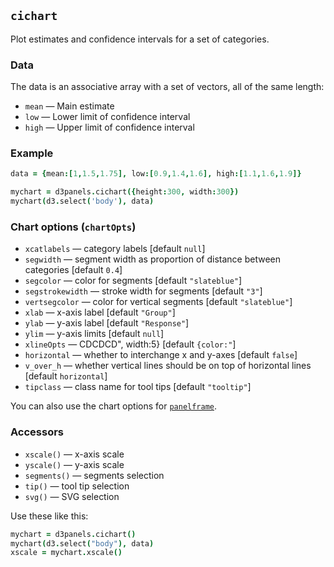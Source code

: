 ## `cichart`

Plot estimates and confidence intervals for a set of categories.

### Data

The data is an associative array with a set of vectors, all of the same length:
- `mean` &mdash; Main estimate
- `low` &mdash; Lower limit of confidence interval
- `high` &mdash; Upper limit of confidence interval

### Example

```coffeescript
data = {mean:[1,1.5,1.75], low:[0.9,1.4,1.6], high:[1.1,1.6,1.9]}

mychart = d3panels.cichart({height:300, width:300})
mychart(d3.select('body'), data)
```

### Chart options (`chartOpts`)

- `xcatlabels` &mdash; category labels \[default `null`\]
- `segwidth` &mdash; segment width as proportion of distance between categories \[default `0.4`\]
- `segcolor` &mdash; color for segments \[default `"slateblue"`\]
- `segstrokewidth` &mdash; stroke width for segments \[default `"3"`\]
- `vertsegcolor` &mdash; color for vertical segments \[default `"slateblue"`\]
- `xlab` &mdash; x-axis label \[default `"Group"`\]
- `ylab` &mdash; y-axis label \[default `"Response"`\]
- `ylim` &mdash; y-axis limits \[default `null`\]
- `xlineOpts` &mdash; CDCDCD", width:5} \[default `{color:"`\]
- `horizontal` &mdash; whether to interchange x and y-axes \[default `false`\]
- `v_over_h` &mdash; whether vertical lines should be on top of horizontal lines \[default `horizontal`\]
- `tipclass` &mdash; class name for tool tips \[default `"tooltip"`\]

You can also use the chart options for [`panelframe`](panelframe.md).


### Accessors

- `xscale()` &mdash; x-axis scale
- `yscale()` &mdash; y-axis scale
- `segments()` &mdash; segments selection
- `tip()` &mdash; tool tip selection
- `svg()` &mdash; SVG selection

Use these like this:

```coffeescript
mychart = d3panels.cichart()
mychart(d3.select("body"), data)
xscale = mychart.xscale()
```

